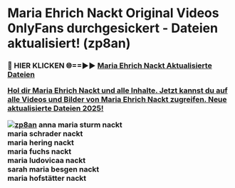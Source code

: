# Maria Ehrich Nackt Original Videos 0nlyFans durchgesickert - Dateien aktualisiert! (zp8an)

<h3>🔴 HIER KLICKEN 🌐==►► <a href="https://tinyurl.com/h6vf6nb8" rel="nofollow">Maria Ehrich Nackt Aktualisierte Dateien

Hol dir Maria Ehrich Nackt und alle Inhalte. Jetzt kannst du auf alle Videos und Bilder von Maria Ehrich Nackt zugreifen. Neue aktualisierte Dateien 2025!

[![zp8an](https://i.imgur.com/sD4kR3V.gif)](https://tinyurl.com/h6vf6nb8)
anna maria sturm nackt<br>
maria schrader nackt<br>
maria hering nackt<br>
maria fuchs nackt<br>
maria ludovicaa nackt<br>
sarah maria besgen nackt<br>
maria hofstätter nackt